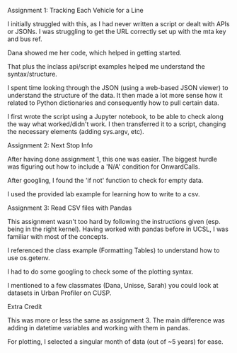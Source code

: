 Assignment 1: Tracking Each Vehicle for a Line

I initially struggled with this, as I had never written a script or dealt with APIs or JSONs. I was struggling to get the URL correctly set up with the mta key and bus ref. 
  
Dana showed me her code, which helped in getting started. 

That plus the inclass api/script examples helped me understand the syntax/structure. 

I spent time looking through the JSON (using a web-based JSON viewer) to understand the structure of the data. It then made a lot more sense how it 
related to Python dictionaries and consequently how to pull certain data. 

I first wrote the script using a Jupyter notebook, to be able to check along the way what worked/didn't work. I then transferred it to a script, changing the necessary
elements (adding sys.argv, etc). 


Assignment 2: Next Stop Info

After having done assignment 1, this one was easier. The biggest hurdle was figuring out how to include a 'N/A' condition for OnwardCalls. 

After googling, I found the 'if not' function to check for empty data. 

I used the provided lab example for learning how to write to a csv. 


Assignment 3: Read CSV files with Pandas 

This assignment wasn't too hard by following the instructions given (esp. being in the right kernel). Having worked with pandas before in UCSL, I was
familiar with most of the concepts. 

I referenced the class example (Formatting Tables) to understand how to use os.getenv. 

I had to do some googling to check some of the plotting syntax. 

I mentioned to a few classmates (Dana, Unisse, Sarah) you could look at datasets in Urban Profiler on CUSP. 

Extra Credit

This was more or less the same as assignment 3. The main difference was adding in datetime variables and working with them in pandas. 

For plotting, I selected a singular month of data (out of ~5 years) for ease. 




